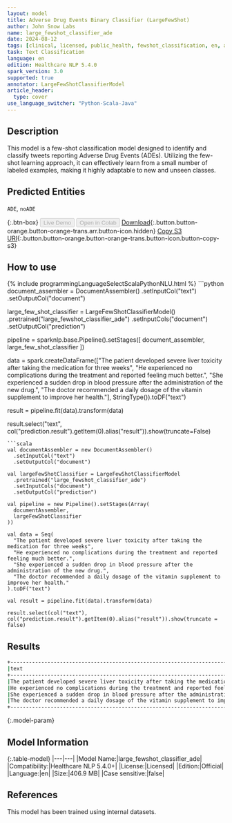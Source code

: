 ```yaml
---
layout: model
title: Adverse Drug Events Binary Classifier (LargeFewShot)
author: John Snow Labs
name: large_fewshot_classifier_ade
date: 2024-08-12
tags: [clinical, licensed, public_health, fewshot_classification, en, ade, classifier]
task: Text Classification
language: en
edition: Healthcare NLP 5.4.0
spark_version: 3.0
supported: true
annotator: LargeFewShotClassifierModel
article_header:
  type: cover
use_language_switcher: "Python-Scala-Java"
---
```


## Description

This model is a few-shot classification model designed to identify and classify tweets reporting Adverse Drug Events (ADEs). Utilizing the few-shot learning approach, it can effectively learn from a small number of labeled examples, making it highly adaptable to new and unseen classes.

## Predicted Entities

`ADE`, `noADE`

{:.btn-box}
<button class="button button-orange" disabled>Live Demo</button>
<button class="button button-orange" disabled>Open in Colab</button>
[Download](https://s3.amazonaws.com/auxdata.johnsnowlabs.com/clinical/models/large_fewshot_classifier_ade_en_5.4.0_3.0_1723469859173.zip){:.button.button-orange.button-orange-trans.arr.button-icon.hidden}
[Copy S3 URI](s3://auxdata.johnsnowlabs.com/clinical/models/large_fewshot_classifier_ade_en_5.4.0_3.0_1723469859173.zip){:.button.button-orange.button-orange-trans.button-icon.button-copy-s3}

## How to use



<div class="tabs-box" markdown="1">
{% include programmingLanguageSelectScalaPythonNLU.html %}
```python
document_assembler = DocumentAssembler()
.setInputCol("text")
.setOutputCol("document")

large_few_shot_classifier = LargeFewShotClassifierModel()
.pretrained("large_fewshot_classifier_ade")
.setInputCols("document")
.setOutputCol("prediction")

pipeline = sparknlp.base.Pipeline().setStages([ document_assembler, large_few_shot_classifier ])

data = spark.createDataFrame(["The patient developed severe liver toxicity after taking the medication for three weeks", "He experienced no complications during the treatment and reported feeling much better.", "She experienced a sudden drop in blood pressure after the administration of the new drug.", "The doctor recommended a daily dosage of the vitamin supplement to improve her health."], StringType()).toDF("text")

result = pipeline.fit(data).transform(data)

result.select("text", col("prediction.result").getItem(0).alias("result")).show(truncate=False)
```
```scala
val documentAssembler = new DocumentAssembler()
  .setInputCol("text")
  .setOutputCol("document")

val largeFewShotClassifier = LargeFewShotClassifierModel
  .pretrained("large_fewshot_classifier_ade")
  .setInputCols("document")
  .setOutputCol("prediction")

val pipeline = new Pipeline().setStages(Array(
  documentAssembler,
  largeFewShotClassifier
))

val data = Seq(
  "The patient developed severe liver toxicity after taking the medication for three weeks",
  "He experienced no complications during the treatment and reported feeling much better.",
  "She experienced a sudden drop in blood pressure after the administration of the new drug.",
  "The doctor recommended a daily dosage of the vitamin supplement to improve her health."
).toDF("text")

val result = pipeline.fit(data).transform(data)

result.select(col("text"), col("prediction.result").getItem(0).alias("result")).show(truncate = false)
```
</div>

## Results

```bash
+-----------------------------------------------------------------------------------------+------+
|text                                                                                     |result|
+-----------------------------------------------------------------------------------------+------+
|The patient developed severe liver toxicity after taking the medication for three weeks  |ADE   |
|He experienced no complications during the treatment and reported feeling much better.   |noADE |
|She experienced a sudden drop in blood pressure after the administration of the new drug.|ADE   |
|The doctor recommended a daily dosage of the vitamin supplement to improve her health.   |noADE |
+-----------------------------------------------------------------------------------------+------+
```

{:.model-param}
## Model Information

{:.table-model}
|---|---|
|Model Name:|large_fewshot_classifier_ade|
|Compatibility:|Healthcare NLP 5.4.0+|
|License:|Licensed|
|Edition:|Official|
|Language:|en|
|Size:|406.9 MB|
|Case sensitive:|false|

## References

This model has been trained using internal datasets.